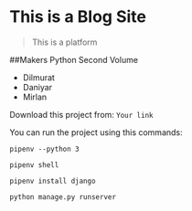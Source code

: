 # This is a Blog Site
> This is a platform

##Makers Python Second Volume

* Dilmurat
* Daniyar
* Mirlan

Download this project from:
``Your link``

You can run the project using this commands:

`pipenv --python 3`

`pipenv shell`

`pipenv install django`

`python manage.py runserver`

